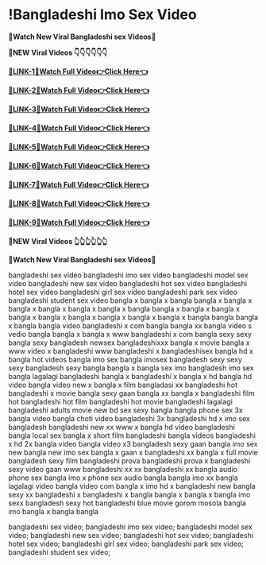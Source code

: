# !Bangladeshi Imo Sex Video
**👙Watch New Viral Bangladeshi sex Videos👙**

**👄NEW Viral Videos 👇👇👇👇👇👇**

[**👙LINK-1👙Watch Full Video👉Click Here👈**](https://t.me/+qI6HSh0fHokxN2Y1)

[**👙LINK-2👙Watch Full Video👉Click Here👈**](https://t.me/+iqECFj_faXsxYWJl)

[**👙LINK-3👙Watch Full Video👉Click Here👈**](https://t.me/+lBkKCLUr8LxmMjdl)

[**👙LINK-4👙Watch Full Video👉Click Here👈**](https://t.me/+AdaWddzRGNg4NmI1)

[**👙LINK-5👙Watch Full Video👉Click Here👈**](https://t.me/+Y2t2HVxN05cyM2M1)

[**👙LINK-6👙Watch Full Video👉Click Here👈**](https://t.me/+5qOajYHecPhmZWE9)

[**👙LINK-7👙Watch Full Video👉Click Here👈**](https://t.me/+z2kzpwgDVZ4wODY1)

[**👙LINK-8👙Watch Full Video👉Click Here👈**](https://t.me/+NOh6C7j_9EAyYWQ1)

[**👙LINK-9👙Watch Full Video👉Click Here👈**](https://t.me/+y-PAeeMjWbwzN2E1)

**👄NEW Viral Videos 👆👆👆👆👆👆**

**👙Watch New Viral Bangladeshi sex Videos👙**



bangladeshi sex video
bangladeshi imo sex video
bangladeshi model sex video​
bangladeshi new sex video
bangladeshi hot sex video
bangladeshi hotel sex video
bangladeshi girl sex video
bangladeshi park sex video​
bangladeshi student sex video
bangla x bangla x bangla
bangla x bangla x bangla x
bangla x bangla x bangla x bangla
bangla x bangla x bangla x bangla x
bangla x bangla x bangla x bangla x bangla x
bangla bangla bangla x
bangla bangla video
bangladeshi x com
bangla bangla xx
bangla video s
vedio bangla
bangla x bangla x
www bangladeshi x com
bangla sexy sexy bangla sexy
bangladesh newsex
bangladeshixxx
bangla x movie
bangla x www
video x bangladeshi
www bangladeshi x
bangladeshisex
bangla hd x
bangla hot videos
bangla imo sex
bangla imosex
bangladesh sexy sexy
sexy bangladesh sexy
bangla bangla x
bangla sex imo
bangladesh imo sex
bangla lagalagi
bangladeshi bangla x
bangladeshi x bangla x
hd bangla hd video
bangla video new x
bangla x film
bangladasi xx
bangladeshi hot
bangladeshi x movie
bangla sexy gaan
bangla xx bangla x
bangladeshi film hot
bangladeshi hot film
bangladeshi hot movie
bangladeshi lagalagi
bangladeshi adults movie
new bd sex
sexy bangla
bangla phone sex
3x bangla video
bangla choti video
bangladeshi 3x
bangladeshi hd x
imo sex bangladesh
bangladeshi new xx
www x bangla
hd video bangladeshi
bangla local sex
bangla x short film
bangladeshi bangla videos
bangladeshi x hd
2x bangla video
bangla video x3
bangladesh sexy gaan
bangla imo sex new
bangla new imo sex
bangla x gaan
x bangladeshi xx
bangla x full movie
bangladesh sexy film
bangladeshi prova
bangladeshi prova x
bangladeshi sexy video gaan
www bangladeshi xx
xx bangladeshi xx
bangla audio phone sex
bangla imo x
phone sex audio bangla
bangla imo xx
bangla lagalagi video
bangla video com
bangla x imo
hd x bangladeshi
new bangla sexy
xx bangladeshi x bangladeshi x
bangla bangla x bangla x
bangla imo sexx
bangladesh sexy hot
bangladeshi blue movie
gorom mosola
bangla imo
bangla x bangla bangla

bangladeshi sex video;
bangladeshi imo sex video;
bangladeshi model sex video​;
bangladeshi new sex video;
bangladeshi hot sex video;
bangladeshi hotel sex video;
bangladeshi girl sex video;
bangladeshi park sex video​;
bangladeshi student sex video;
